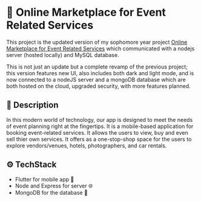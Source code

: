 # 🛒 Online Marketplace for Event Related Services

This project is the updated version of my sophomore year project [Online Marketplace for Event Related Services](https://github.com/KillSwitch412/online-event-service-marketplace-flutter) which communicated with a nodejs server (hosted locally) and MySQL database.

This is not just an update but a complete revamp of the previous project; this version features new UI, also includes both dark and light mode, and is now connected to a nodeJS server and a mongoDB database which are both hosted on the cloud, upgraded security, with more features planned.

## 📃 Description

In this modern world of technology, our app is designed to meet the needs of event planning right at the fingertips. It is a mobile-based application for booking event-related services. It allows the users to view, buy and even sell thier own services. It offers as a one-stop-shop space for the users to explore vendors/venues, hotels, photographers, and car rentals.

## ⚙️ TechStack

- Flutter for mobile app 📱
- Node and Express for server 🌐
- MongoDB for the database 📂
